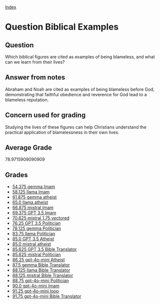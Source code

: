 
[Index](../../index.md)
# Question Biblical Examples
## Question
Which biblical figures are cited as examples of being blameless, and what can we learn from their lives?

## Answer from notes
Abraham and Noah are cited as examples of being blameless before God, demonstrating that faithful obedience and reverence for God lead to a blameless reputation.

## Concern used for grading
Studying the lives of these figures can help Christians understand the practical application of blamelessness in their own lives.

## Average Grade
78.9715909090909

## Grades
 * [54.375 gemma Imam](../answers/gemma_Imam/Biblical_Examples.md)
 * [58.125 llama Imam](../answers/llama_Imam/Biblical_Examples.md)
 * [61.875 gemma atheist](../answers/gemma_atheist/Biblical_Examples.md)
 * [65.0 llama atheist](../answers/llama_atheist/Biblical_Examples.md)
 * [66.875 mistral Imam](../answers/mistral_Imam/Biblical_Examples.md)
 * [69.375 GPT 3.5 Imam](../answers/GPT_3.5_Imam/Biblical_Examples.md)
 * [70.625 mistral 1.75 vectored](../answers/mistral_1.75_vectored/Biblical_Examples.md)
 * [76.25 GPT 3.5 Politician](../answers/GPT_3.5_Politician/Biblical_Examples.md)
 * [78.125 gemma Politician](../answers/gemma_Politician/Biblical_Examples.md)
 * [83.75 llama Politician](../answers/llama_Politician/Biblical_Examples.md)
 * [85.0 GPT 3.5 Atheist](../answers/GPT_3.5_Atheist/Biblical_Examples.md)
 * [85.0 mistral atheist](../answers/mistral_atheist/Biblical_Examples.md)
 * [85.625 GPT 3.5 Bible Translator](../answers/GPT_3.5_Bible_Translator/Biblical_Examples.md)
 * [85.625 mistral Politician](../answers/mistral_Politician/Biblical_Examples.md)
 * [86.25 gpt-4o-mini Atheist](../answers/gpt-4o-mini_Atheist/Biblical_Examples.md)
 * [87.5 gemma Bible Translator](../answers/gemma_Bible_Translator/Biblical_Examples.md)
 * [88.125 llama Bible Translator](../answers/llama_Bible_Translator/Biblical_Examples.md)
 * [88.125 mistral Bible Translator](../answers/mistral_Bible_Translator/Biblical_Examples.md)
 * [88.75 gpt-4o-mini Politician](../answers/gpt-4o-mini_Politician/Biblical_Examples.md)
 * [90.0 gpt-4o-mini Imam](../answers/gpt-4o-mini_Imam/Biblical_Examples.md)
 * [91.25 gpt-4o-mini loop](../answers/gpt-4o-mini_loop/Biblical_Examples.md)
 * [91.75 gpt-4o-mini Bible Translator](../answers/gpt-4o-mini_Bible_Translator/Biblical_Examples.md)
